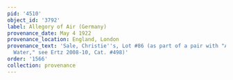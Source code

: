 ```yaml
---
pid: '4510'
object_id: '3792'
label: Allegory of Air (Germany)
provenance_date: May 4 1922
provenance_location: England, London
provenance_text: 'Sale, Christie''s, Lot #86 (as part of a pair with "Allegory on
  Water," see Ertz 2008-10, Cat. #498)'
order: '1566'
collection: provenance
---
```

